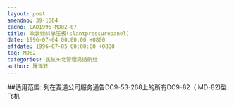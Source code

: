 ```yaml
---
layout: post
amendno: 39-1664
cadno: CAD1996-MD82-07
title: 改装倾斜承压板(slantpressurepanel)
date: 1996-07-04 00:00:00 +0800
effdate: 1996-07-05 00:00:00 +0800
tag: MD82
categories: 民航东北管理局适航处
author: 屠泽轶
---
```


##适用范围:
列在麦道公司服务通告DC9-53-268上的所有DC9-82（ MD-82)型飞机

